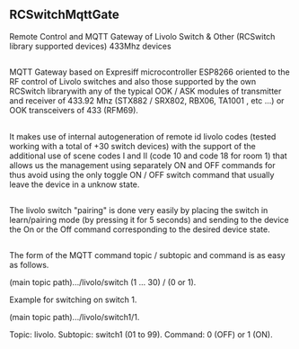 ## RCSwitchMqttGate
Remote Control and MQTT Gateway of Livolo Switch & Other (RCSwitch library supported devices) 433Mhz devices
##
MQTT Gateway based on Expresiff microcontroller ESP8266 oriented to the RF control of Livolo switches and also those supported by the own RCSwitch librarywith any of the typical OOK / ASK modules of transmitter and receiver of 433.92 Mhz (STX882 / SRX802, RBX06, TA1001 , etc ...) or OOK transceivers of 433 (RFM69).
##
It makes use of internal autogeneration of remote id livolo codes (tested working with a total of +30 switch devices) with the support of the additional use of scene codes I and II (code 10 and code 18 for room 1) that allows us the management using separately ON and OFF commands for thus avoid using the only toggle ON / OFF switch command that usually leave the device in a unknow state.
##
The livolo switch "pairing" is done very easily by placing the switch in learn/pairing mode (by pressing it for 5 seconds) and sending to the device the On or the Off command corresponding to the desired device state.
##
The form of the MQTT command topic / subtopic and command is as easy as follows.

(main topic path).../livolo/switch (1 ... 30) / (0 or 1).

Example for switching on switch 1.

(main topic path).../livolo/switch1/1.

Topic: livolo.
Subtopic: switch1 (01 to 99).
Command: 0 (OFF) or 1 (ON).


